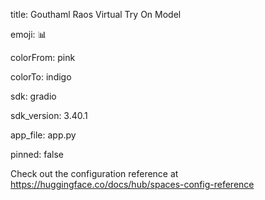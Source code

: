 title: Gouthaml Raos Virtual Try On Model

emoji: 📊

colorFrom: pink

colorTo: indigo

sdk: gradio

sdk_version: 3.40.1

app_file: app.py

pinned: false

Check out the configuration reference at https://huggingface.co/docs/hub/spaces-config-reference

